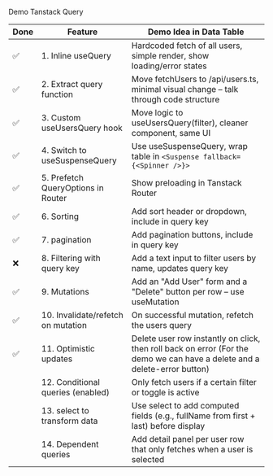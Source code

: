 Demo Tanstack Query

| Done | Feature                            | Demo Idea in Data Table                                                                                                   |
| ---- | ---------------------------------- | ------------------------------------------------------------------------------------------------------------------------- |
| ✅   | 1. Inline useQuery                 | Hardcoded fetch of all users, simple render, show loading/error states                                                    |
| ✅   | 2. Extract query function          | Move fetchUsers to /api/users.ts, minimal visual change – talk through code structure                                     |
| ✅   | 3. Custom useUsersQuery hook       | Move logic to useUsersQuery(filter), cleaner component, same UI                                                           |
| ✅   | 4. Switch to useSuspenseQuery      | Use useSuspenseQuery, wrap table in `<Suspense fallback={<Spinner />}>`                                                   |
| ✅   | 5. Prefetch QueryOptions in Router | Show preloading in Tanstack Router                                                                                        |
| ✅   | 6. Sorting                         | Add sort header or dropdown, include in query key                                                                         |
| ✅   | 7. pagination                      | Add pagination buttons, include in query key                                                                              |
| ❌   | 8. Filtering with query key        | Add a text input to filter users by name, updates query key                                                               |
| ✅   | 9. Mutations                       | Add an "Add User" form and a "Delete" button per row – use useMutation                                                    |
| ✅   | 10. Invalidate/refetch on mutation | On successful mutation, refetch the users query                                                                           |
| ✅   | 11. Optimistic updates             | Delete user row instantly on click, then roll back on error (For the demo we can have a delete and a delete-error button) |
|      | 12. Conditional queries (enabled)  | Only fetch users if a certain filter or toggle is active                                                                  |
|      | 13. select to transform data       | Use select to add computed fields (e.g., fullName from first + last) before display                                       |
|      | 14. Dependent queries              | Add detail panel per user row that only fetches when a user is selected                                                   |
